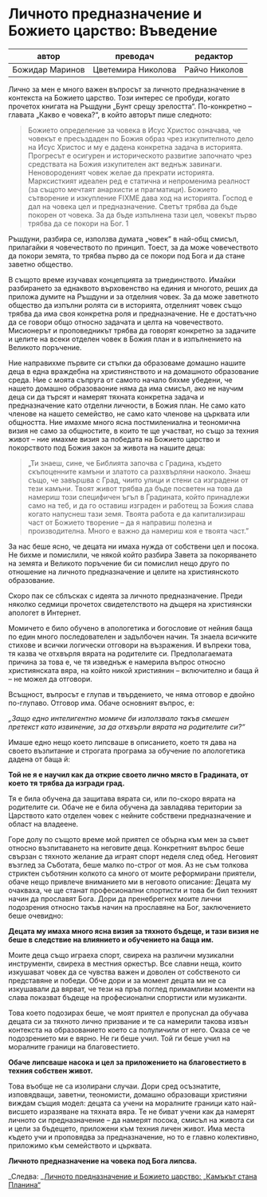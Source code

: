 # Личното предназначение и Божието царство: Въведение

|автор | преводач| редактор|
|-|-|-|
|Божидар Маринов| Цветемира Николова | Райчо Николов|


Лично за мен е много важен въпросът за личното предназначение в контекста на Божието царство. Този интерес се пробуди, когато прочетох книгата на Ръшдуни „Бунт срещу зрелостта“. По-конкретно – главата „Какво е човека?“, в който авторът пише следното:

> Божието определение за човека в Исус Христос означава, че човекът е пресъздаден по Божия образ чрез изкупителното дело на Исус Христос и му е дадена конкретна задача в историята. Прогресът е осигурен и историческото развитие започнато чрез средствата на Божия изкупителен акт веднъж завинаги. Неновороденият човек желае да прекрати историята. Марксисткият идеален ред е статична и непроменима реалност (за същото мечтаят анархисти и прагматици). Божието сътворение и изкупление FIXME дава ход на историята. Господ е дал на човека цел и предназначение. Светът трябва да бъде покорен от човека. За да бъде изпълнена тази цел, човекът първо трябва да се покори на Бог. 1

Ръшдуни, разбира се, използва думата „човек“ в най-общ смисъл, прилагайки я човечеството по принцип. Тоест, за да може човечеството да покори земята, то трябва първо да се покори под Бога и да стане заветно общество.

В същото време изучавах концепцията за триединството. Имайки разбирането за еднаквото върховенство на единия и многото, реших да приложа думите на Ръшдуни и за отделния човек. За да може заветното общество да изпълни ролята си в историята, отделният човек също трябва да има своя конкретна роля и предназначение. Не е достатъчно да се говори общо относно задачата и целта на човечеството. Мисионерът и проповедникът трябва да говорят конкретно за задачите и целите на всеки отделен човек в Божия план и в изпълнението на Великото поръчение.

Ние направихме първите си стъпки да образоваме домашно нашите деца в една враждебна на християнството и на домашното образование среда. Ние с моята съпруга от самото начало бяхме убедени, че нашето домашно образоваоние няма да има смисъл, ако не научим деца си да търсят и намерят тяхната конкретна задача и предназначение като отделни личности, в Божия план. Не само като членове на нашето семейство, не само като членове на църквата или общността. Ние имахме много ясна постмилениална и теономична визия не само за общностите, в които те ще участват, но също за техния живот – ние имахме визия за победата на Божието царство и покорството под Божия закон за живота на нашите деца:

> „Ти знаеш, сине, че Библията започва с Градина, където скъпоценните камъни и златото са разхвърляни наоколо. Знаеш също, че завършва с Град, чиито улици и стени са изградени от тези камъни. Твоят живот трябва да бъде посветен на това да намериш този специфичен ъгъл в Градината, който принадлежи само на теб, и да го оставиш изграден и работещ за Божия слава когато напуснеш тази земя. Твоята работа е да капитализираш част от Божието творение – да я направиш полезна и производителна. Много е важно да намериш коя е твоята част.”

За нас беше ясно, че децата ни имаха нужда от собствени цел и посока. Не бихме и помислили, че някой който разбира Завета за покоряването на земята и Великото поръчение би си помислил нещо друго по отношение на личното предназначение и целите на християнското образование.

Скоро пак се сблъсках с идеята за личното предназначение. Преди няколко седмици прочетох свидетелството на дъщеря на християнски апологет в Интернет.

Момичето е било обучено в апологетика и богословие от нейния баща по един много последователен и задълбочен начин. Тя знаела всичките стихове и всички логически отговори на възражения. И въпреки това, тя казва че отхвърля вярата на родителите си. Предполагаемата причина за това е, че тя изведнъж е намерила въпрос относно християнската вяра, на който никой християнин – включително и баща й – не можел да отговори.

Всъщност, въпросът е глупав и твърдението, че няма отговор е двойно по-глупаво. Отговор има. Обаче основният въпрос, е:

_„Защо едно интелигентно момиче би използвало такъв смешен претекст като извинение, за да отхвърли вярата на родителите си?“_

Имаше едно нещо което липсваше в описанието, което тя дава на своето възпитание и строгата програма за обучение по апологетика дадена от баща й:

**Той не я е научил как да открие своето лично място в Градината, от което тя трябва да изгради град.**

Тя е била обучена да защитава вярата си, или по-скоро вярата на родителите си. Обаче не е била обучена да завладява територии за Царството като отделен човек с нейните собствени предназначение и област на владеене.

Горе долу по същото време мой приятел се обърна към мен за съвет относно възпитаването на неговите деца. Конкретният въпрос беше свързан с тяхното желание да играят спорт неделя след обед. Неговият възглед за Съботата, беше малко по-строг от моя. Аз не съм толкова стриктен съботянин колкото са много от моите реформирани приятели, обаче нещо привлече вниманието ми в неговото описание: Децата му очакваха, че ще станат професионални спортисти и това би бил техният начин да прославят Бога. Дори да пренебрегнех моите лични подозрения относно такъв начин на прославяне на Бог, заключението беше очевидно:

**Децата му имаха много ясна визия за тяхното бъдеще, и тази визия не беше в следствие на влиянието и обучението на баща им.**

Моите деца също играеха спорт, свиреха на различни музикални инструменти, свиреха в местния оркестър. Все славни неща, които изкушават човек да се чувства важен и доволен от собственото си представяне и победи. Обче дори и за момент децата ми не са изкушавали да вярват, че тези на пръв поглед примамливи моменти на слава показват бъдеще на професионални спортисти или музиканти.

Това което подозирах беше, че моят приятел е пропуснал да обучава децата си за тяхното лично призвание и те са намерили такова извън контекста на образованието което са полуличили от него. Оказа се че подозрението ми е вярно. Не ги беше учил. Той ги беше учил на моралните граници на благовестието.

**Обаче липсваше насока и цел за приложението на благовестието в техния собствен живот.**

Това въобще не са изолирани случаи. Дори сред осъзнатите, изповядващи, заветни, теономисти, домашно образоващи християни виждам същия модел: децата са учени на моралните граници като най-висшето изразяване на тяхната вяра. Те не биват учени как да намерят личното си предназначение – да намерят посока, смисъл на живота си и цели за бъдещето, приложени към техния личен живот. Има места където учи и проповядва за предназначение, но то е главно колективно, приложимо към семейството и църквата.

**Личното предназначение на човека под Бога липсва.**

_Следва: _[Личното предназначение и Божието царство: „Камъкът стана Планина“​](/bg/articles/lichnoto-prednaznachenie-i-bozhieto-carstvo-kamkt-stana-planina-161202023840)
